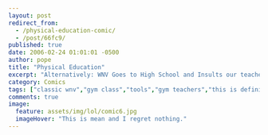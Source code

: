 ```yaml
---
layout: post
redirect_from: 
  - /physical-education-comic/
  - /post/66fc9/
published: true
date: 2006-02-24 01:01:01 -0500
author: pope
title: "Physical Education"
excerpt: "Alternatively: WNV Goes to High School and Insults our teachers. We'd be worried about Mr. A actually seeing this, but he'd probably be proud to be a wrench: the bro-est of the tool kingdom."
category: Comics
tags: ["classic wnv","gym class","tools","gym teachers","this is definitely directed at any one person for sure"]
comments: true 
image:
  feature: assets/img/lol/comic6.jpg
  imageHover: "This is mean and I regret nothing."
---
```


